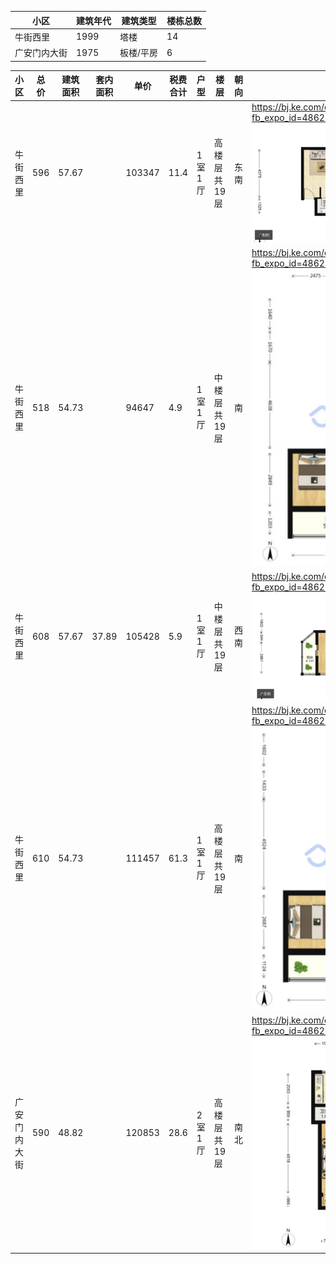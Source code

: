 |  小区   |  建筑年代 | 建筑类型 |楼栋总数|
|  ----  | ----  |----  |----  |
| 牛街西里  | 1999 |塔楼 |14 |
| ⼴安门内⼤街  | 1975 |板楼/平房|6 |



|  小区   | 总价 | 建筑面积 |套内面积 |单价| 税费合计|户型 | 楼层 | 朝向 |户型图/链接 | 
|  ----  | ----  |----  |---- |---- |---- |----   |----  |----  |----  |
| 牛街西里 | 596  |57.67|| 103347| 11.4 |1室1厅| ⾼楼层共19层|东 南|https://bj.ke.com/ershoufang/101112773349.html?fb_expo_id=486213554082254853 ![avatar](./img/1.png)|
| 牛街西里 | 518   |54.73|| 94647| 4.9 |1室1厅| 中楼层共19层|南|https://bj.ke.com/ershoufang/101106094177.html?fb_expo_id=486212682925117442 ![avatar](./img/2.png)|
| 牛街西里 | 608   |57.67| 37.89|105428| 5.9 |1室1厅| 中楼层共19层|西南|https://bj.ke.com/ershoufang/101112507405.html?fb_expo_id=486213554082254850 ![avatar](./img/3.png)|
| 牛街西里 | 610   |54.73| |111457| 61.3 |1室1厅| 高楼层共19层|南|https://bj.ke.com/ershoufang/101110412359.html?fb_expo_id=486212682925117445 ![avatar](./img/4.png)|
| ⼴安门内⼤街 | 590   |48.82| |120853| 28.6  |2室1厅| 高楼层共19层|南北|https://bj.ke.com/ershoufang/101112643464.html?fb_expo_id=486214069633331203 ![avatar](./img/5.png)|
